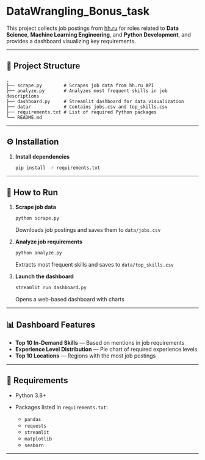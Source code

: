 # DataWrangling_Bonus_task

This project collects job postings from [hh.ru](https://hh.ru) for roles related to **Data Science**, **Machine Learning Engineering**, and **Python Development**, and provides a dashboard visualizing key requirements.

---

## 📁 Project Structure

```
.
├── scrape.py        # Scrapes job data from hh.ru API
├── analyze.py       # Analyzes most frequent skills in job descriptions
├── dashboard.py     # Streamlit dashboard for data visualization
├── data/            # Contains jobs.csv and top_skills.csv
├── requirements.txt # List of required Python packages
└── README.md
```

---

## ⚙️ Installation

1. **Install dependencies**

   ```bash
   pip install -r requirements.txt
   ```

---

## 🚀 How to Run

1. **Scrape job data**

   ```bash
   python scrape.py
   ```

   Downloads job postings and saves them to `data/jobs.csv`

2. **Analyze job requirements**

   ```bash
   python analyze.py
   ```

   Extracts most frequent skills and saves to `data/top_skills.csv`

3. **Launch the dashboard**

   ```bash
   streamlit run dashboard.py
   ```

   Opens a web-based dashboard with charts

---

## 📊 Dashboard Features

* **Top 10 In-Demand Skills** — Based on mentions in job requirements
* **Experience Level Distribution** — Pie chart of required experience levels
* **Top 10 Locations** — Regions with the most job postings

---

## 📆 Requirements

* Python 3.8+
* Packages listed in `requirements.txt`:

  * `pandas`
  * `requests`
  * `streamlit`
  * `matplotlib`
  * `seaborn`

---

